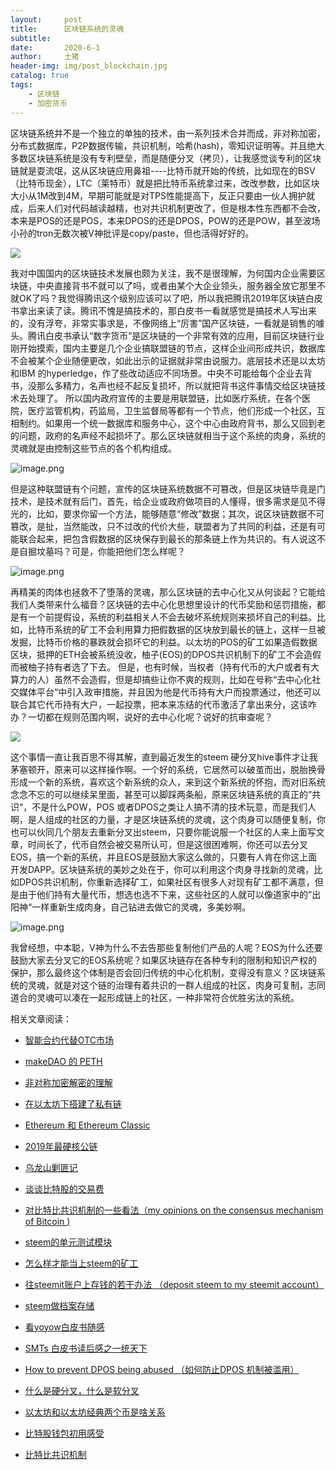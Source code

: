 ```yaml
---
layout:     post
title:      区块链系统的灵魂
subtitle:   
date:       2020-6-1
author:     土猪
header-img: img/post_blockchain.jpg
catalog: true
tags:
    - 区块链
    - 加密货币
---
```


区块链系统并不是一个独立的单独的技术，由一系列技术合并而成，非对称加密，分布式数据库，P2P数据传输，共识机制，哈希(hash)，零知识证明等。并且绝大多数区块链系统是没有专利壁垒，而是随便分叉（拷贝），让我感觉谈专利的区块链就是耍流氓，这从区块链应用鼻祖----比特币就开始的传统，比如现在的BSV（比特币现金），LTC（莱特币）就是把比特币系统拿过来，改改参数，比如区块大小从1M改到4M，早期可能就是对TPS性能提高下，反正只要由一伙人拥护就成，后来人们对代码越读越精，也对共识机制更改了，但是根本性东西都不会改，本来是POS的还是POS，本来DPOS的还是DPOS，POW的还是POW，甚至波场小孙的tron无数次被V神批评是copy/paste，但也活得好好的。



![](https://www.ehcoo.com/images/2017/09/blockchain_confirmation_mechanism_2.png)

我对中国国内的区块链技术发展也颇为关注，我不是很理解，为何国内企业需要区块链，中央直接背书不就可以了吗，或者由某个大企业领头，服务器全放它那里不就OK了吗？我觉得腾讯这个级别应该可以了吧，所以我把腾讯2019年区块链白皮书拿出来读了读。腾讯不愧是搞技术的，那白皮书一看就感觉是搞技术人写出来的，没有浮夸，非常实事求是，不像网络上“厉害”国产区块链，一看就是销售的噱头。腾讯白皮书承认“数字货币”是区块链的一个非常有效的应用，目前区块链行业刚开始摸索，国内主要是几个企业搞联盟链的节点，这样企业间形成共识，数据库不会被某个企业随便更改，如此出示的证据就非常由说服力。底层技术还是以太坊和IBM 的hyperledge，作了些改动适应不同场景。中央不可能给每个企业去背书，没那么多精力，名声也经不起反复损坏，所以就把背书这件事情交给区块链技术去处理了。 所以国内政府宣传的主要是用联盟链，比如医疗系统，在各个医院，医疗监管机构，药监局，卫生监督局等都有一个节点，他们形成一个社区，互相制约。如果用一个统一数据库和服务中心，这个中心由政府背书，那么又回到老的问题，政府的名声经不起损坏了。那么区块链就相当于这个系统的肉身，系统的灵魂就是由控制这些节点的各个机构组成。 

![image.png](https://images.hive.blog/DQmcurbsMQFLSGy1v7rqUCkETNR23zsC5Li4G8DhLpWHhRZ/image.png)



但是这种联盟链有个问题，宣传的区块链系统数据不可篡改，但是区块链毕竟是门技术，是技术就有后门，首先，给企业或政府做项目的人懂得，很多需求是见不得光的，比如，要求你留一个方法，能够随意“修改”数据；其次，说区块链数据不可篡改，是扯，当然能改，只不过改的代价大些，联盟者为了共同的利益，还是有可能联合起来，把包含假数据的区块保存到最长的那条链上作为共识的。有人说这不是自掘坟墓吗？可是，你能把他们怎么样呢？

![image.png](https://images.hive.blog/DQmc6F6iqQuh7ATyuV2geBbXyVE6grTriNGUF4Jcxb1jy2k/image.png)



再精美的肉体也拯救不了堕落的灵魂，那么区块链的去中心化又从何谈起？它能给我们人类带来什么福音？区块链的去中心化思想里设计的代币奖励和惩罚措施，都是有一个前提假设，系统的利益相关人不会去破坏系统规则来损坏自己的利益。比如，比特币系统的矿工不会利用算力把假数据的区块放到最长的链上，这样一旦被发掘，比特币价格的暴跌就会损坏它的利益。以太坊的POS的矿工如果造假数据区块，抵押的ETH会被系统没收，柚子(EOS)的DPOS共识机制下的矿工不会造假而被柚子持有者选了下去。 但是，也有时候，当权者（持有代币的大户或者有大算力的人）虽然不会造假，但是却搞些让你不爽的规则，比如在号称“去中心化社交媒体平台“中引入政审措施，并且因为他是代币持有大户而投票通过，他还可以联合其它代币持有大户，一起投票，把本来冻结的代币激活了拿出来分，这该咋办？一切都在规则范围内啊，说好的去中心化呢？说好的抗审查呢？

![](https://js.aizhan.com/jishu/static/41/images/201802/1517908814567997.jpeg)



这个事情一直让我百思不得其解，直到最近发生的steem 硬分叉hive事件才让我茅塞顿开，原来可以这样操作啊。一个好的系统，它居然可以破茧而出，脱胎换骨形成一个新的系统，喜欢这个新系统的众人，来到这个新系统的怀抱，而对旧系统念念不忘的可以继续呆里面，甚至可以脚踩两条船，原来区块链系统的真正的”共识“，不是什么POW，POS 或者DPOS之类让人搞不清的技术玩意，而是我们人啊，是人组成的社区的力量，才是区块链系统的灵魂，这个肉身可以随便复制，你也可以伙同几个朋友去重新分叉出steem，只要你能说服一个社区的人来上面写文章，时间长了，代币自然会被交易所认可，但是这很困难啊，你还可以去分叉EOS，搞一个新的系统，并且EOS是鼓励大家这么做的，只要有人肯在你这上面开发DAPP。区块链系统的美妙之处在于，你可以利用这个肉身寻找新的灵魂，比如DPOS共识机制，你重新选择矿工，如果社区有很多人对现有矿工都不满意，但是由于他们持有大量代币，想选也选不下来，这些社区的人就可以像道家中的”出阳神“一样重新生成肉身，自己钻进去做它的灵魂，多美妙啊。

![image.png](https://images.hive.blog/DQmejQvRFh8Edne18Jf7HJtwYw3Uq9413JzFj5rz4MjcbCD/image.png)



我曾经想，中本聪，V神为什么不去告那些复制他们产品的人呢？EOS为什么还要鼓励大家去分叉它的EOS系统呢？如果区块链存在各种专利的限制和知识产权的保护，那么最终这个体制是否会回归传统的中心化机制，变得没有意义？区块链系统的灵魂，就是对这个链的治理有着共识的一群人组成的社区，肉身可复制，志同道合的灵魂可以凑在一起形成链上的社区，一种非常符合优胜劣汰的系统。

























相关文章阅读：

- [智能合约代替OTC市场](http://livinginau.life/2019/12/10/%E6%99%BA%E8%83%BD%E5%90%88%E7%BA%A6%E4%BB%A3%E6%9B%BFotc%E5%B8%82%E5%9C%BA/)

- 
  [makeDAO 的 PETH](http://livinginau.life/2019/11/16/makeDAO_peth/)

- 
  [非对称加密解密的理解](http://livinginau.life/2017/12/05/%E9%9D%9E%E5%AF%B9%E7%A7%B0%E5%8A%A0%E5%AF%86%E8%A7%A3%E5%AF%86%E7%9A%84%E7%90%86%E8%A7%A3/)

- 
  [在以太坊下搭建了私有链](http://livinginau.life/2017/12/05/%E5%9C%A8%E4%BB%A5%E5%A4%AA%E5%9D%8A%E4%B8%8B%E6%90%AD%E5%BB%BA%E4%BA%86%E7%A7%81%E6%9C%89%E9%93%BE/)

- 
  [Ethereum 和 Ethereum Classic](http://livinginau.life/2017/12/05/Ethereum-%E5%92%8C-Ethereum-Classic/)


- [2019年最硬核公链](http://livinginau.life/2020/01/12/%E8%B0%81%E6%98%AF2019%E5%B9%B4%E6%9C%80%E7%A1%AC%E6%A0%B8%E5%85%AC%E9%93%BE/)

- [乌龙山剿匪记](http://livinginau.life/2019/11/25/%E4%B9%8C%E9%BE%99%E5%B1%B1%E5%89%BF%E5%8C%AA%E8%AE%B0/)

- [谈谈比特股的交易费](http://livinginau.life/2019/11/16/bitshares-%E6%AF%94%E7%89%B9%E8%82%A1-%E7%9A%84%E4%BA%A4%E6%98%93%E8%B4%B9/)

- [对比特比共识机制的一些看法（my opinions on the consensus mechanism of Bitcoin )](http://livinginau.life/2019/03/05/%E5%AF%B9%E6%AF%94%E7%89%B9%E6%AF%94%E5%85%B1%E8%AF%86%E6%9C%BA%E5%88%B6%E7%9A%84%E4%B8%80%E4%BA%9B%E7%9C%8B%E6%B3%95/)

- [steem的单元测试模块](http://livinginau.life/2018/10/23/steem%E7%9A%84%E5%8D%95%E5%85%83%E6%B5%8B%E8%AF%95%E6%A8%A1%E5%9D%97/)

- [怎么样才能当上steem的矿工](http://livinginau.life/2018/10/20/%E6%80%8E%E4%B9%88%E6%A0%B7%E6%89%8D%E8%83%BD%E5%BD%93%E4%B8%8Asteem%E7%9A%84%E7%9F%BF%E5%B7%A5/)

- [往steemit账户上存钱的若干办法 （deposit steem to my steemit account）](http://livinginau.life/2018/10/20/%E5%BE%80steemit%E8%B4%A6%E6%88%B7%E4%B8%8A%E5%AD%98%E9%92%B1%E7%9A%84%E8%8B%A5%E5%B9%B2%E5%8A%9E%E6%B3%95/)

- [steem做档案存储](http://livinginau.life/2018/10/20/steem-%E5%81%9A%E6%A1%A3%E6%A1%88%E5%AD%98%E5%82%A8/)

- [看yoyow白皮书随感](http://livinginau.life/2018/01/16/%E7%9C%8Byoyow%E7%99%BD%E7%9A%AE%E4%B9%A6%E9%9A%8F%E6%84%9F/)

- [SMTs 白皮书读后感之一统天下](http://livinginau.life/2017/12/06/SMTs-%E7%99%BD%E7%9A%AE%E4%B9%A6%E8%AF%BB%E5%90%8E%E6%84%9F%E4%B9%8B%E4%B8%80%E7%BB%9F%E5%A4%A9%E4%B8%8B/)

- [How to prevent DPOS being abused （如何防止DPOS 机制被滥用）](http://livinginau.life/2017/12/05/%E5%A6%82%E4%BD%95%E9%98%B2%E6%AD%A2DPOS-%E6%9C%BA%E5%88%B6%E8%A2%AB%E6%BB%A5%E7%94%A8/)

- [什么是硬分叉，什么是软分叉](http://livinginau.life/2017/12/05/%E4%BB%80%E4%B9%88%E6%98%AF%E7%A1%AC%E5%88%86%E5%8F%89-%E4%BB%80%E4%B9%88%E6%98%AF%E8%BD%AF%E5%88%86%E5%8F%89/)

- [以太坊和以太坊经典两个币是啥关系](http://livinginau.life/2017/12/05/Ethereum-%E5%92%8C-Ethereum-Classic/)

- [比特股钱包初用感受](http://livinginau.life/2017/12/05/BTS%E5%88%9D%E7%94%A8%E6%84%9F%E5%8F%97/)

- [比特比共识机制](http://livinginau.life/2019/03/05/%E5%AF%B9%E6%AF%94%E7%89%B9%E6%AF%94%E5%85%B1%E8%AF%86%E6%9C%BA%E5%88%B6%E7%9A%84%E4%B8%80%E4%BA%9B%E7%9C%8B%E6%B3%95/)


